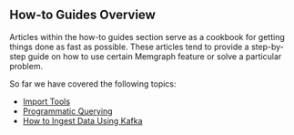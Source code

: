 ## How-to Guides Overview

Articles within the how-to guides section serve as a cookbook for getting
things done as fast as possible. These articles tend to provide a step-by-step
guide on how to use certain Memgraph feature or solve a particular problem.

So far we have covered the following topics:

  * [Import Tools](import-tools.md)
  * [Programmatic Querying](programmatic-querying.md)
  * [How to Ingest Data Using Kafka](how-to-ingest-data-using-kafka.md)

